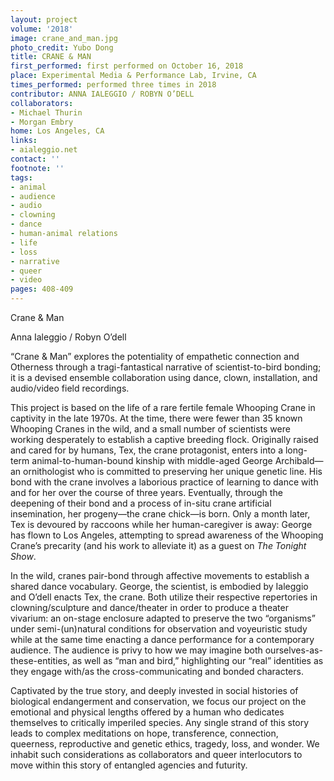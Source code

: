```yaml
---
layout: project
volume: '2018'
image: crane_and_man.jpg
photo_credit: Yubo Dong
title: CRANE & MAN
first_performed: first performed on October 16, 2018
place: Experimental Media & Performance Lab, Irvine, CA
times_performed: performed three times in 2018
contributor: ANNA IALEGGIO / ROBYN O’DELL
collaborators:
- Michael Thurin
- Morgan Embry
home: Los Angeles, CA
links:
- aialeggio.net
contact: ''
footnote: ''
tags:
- animal
- audience
- audio
- clowning
- dance
- human-animal relations
- life
- loss
- narrative
- queer
- video
pages: 408-409
---
```




Crane & Man

Anna Ialeggio / Robyn O’dell

“Crane & Man” explores the potentiality of empathetic connection and Otherness through a tragi-fantastical narrative of scientist-to-bird bonding; it is a devised ensemble collaboration using dance, clown, installation, and audio/video field recordings.

This project is based on the life of a rare fertile female Whooping Crane in captivity in the late 1970s. At the time, there were fewer than 35 known Whooping Cranes in the wild, and a small number of scientists were working desperately to establish a captive breeding flock. Originally raised and cared for by humans, Tex, the crane protagonist, enters into a long-term animal-to-human-bound kinship with middle-aged George Archibald—an ornithologist who is committed to preserving her unique genetic line. His bond with the crane involves a laborious practice of learning to dance with and for her over the course of three years. Eventually, through the deepening of their bond and a process of in-situ crane artificial insemination, her progeny—the crane chick—is born. Only a month later, Tex is devoured by raccoons while her human-caregiver is away: George has flown to Los Angeles, attempting to spread awareness of the Whooping Crane’s precarity (and his work to alleviate it) as a guest on _The Tonight Show_.

In the wild, cranes pair-bond through affective movements to establish a shared dance vocabulary. George, the scientist, is embodied by Ialeggio and O’dell enacts Tex, the crane. Both utilize their respective repertories in clowning/sculpture and dance/theater in order to produce a theater vivarium: an on-stage enclosure adapted to preserve the two “organisms” under semi-(un)natural conditions for observation and voyeuristic study while at the same time enacting a dance performance for a contemporary audience. The audience is privy to how we may imagine both ourselves-as-these-entities, as well as “man and bird,” highlighting our “real” identities as they engage with/as the cross-communicating and bonded characters.

Captivated by the true story, and deeply invested in social histories of biological endangerment and conservation, we focus our project on the emotional and physical lengths offered by a human who dedicates themselves to critically imperiled species. Any single strand of this story leads to complex meditations on hope, transference, connection, queerness, reproductive and genetic ethics, tragedy, loss, and wonder. We inhabit such considerations as collaborators and queer interlocutors to move within this story of entangled agencies and futurity.
